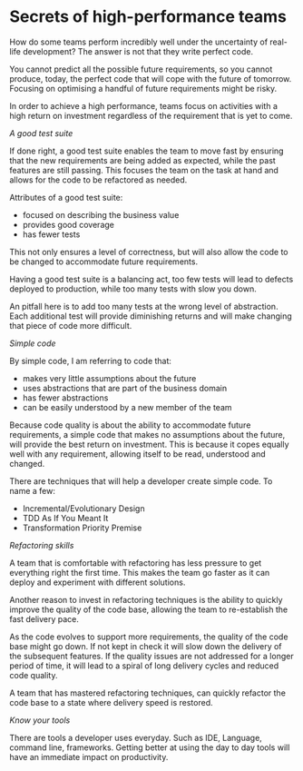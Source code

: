 # Secrets of high-performance teams

How do some teams perform incredibly well under the uncertainty of real-life development?
The answer is not that they write perfect code.

You cannot predict all the possible future requirements, so you cannot produce, today, the perfect code that will cope with the future of tomorrow. Focusing on optimising a handful of future requirements might be risky.

In order to achieve a high performance, teams focus on activities with a high return on investment regardless of the requirement that is yet to come.

*A good test suite*

If done right, a good test suite enables the team to move fast by ensuring that the new requirements are being added as expected, while the past features are still passing. This focuses the team on the task at hand and allows for the code to be refactored as needed.

Attributes of a good test suite:
- focused on describing the business value
- provides good coverage
- has fewer tests

This not only ensures a level of correctness, but will also allow the code to be changed to accommodate future requirements.

Having a good test suite is a balancing act, too few tests will lead to defects deployed to production, while too many tests with slow you down.

An pitfall here is to add too many tests at the wrong level of abstraction. Each additional test will provide diminishing returns and will make changing that piece of code more difficult.

*Simple code*

By simple code, I am referring to code that:
- makes very little assumptions about the future
- uses abstractions that are part of the business domain
- has fewer abstractions
- can be easily understood by a new member of the team

Because code quality is about the ability to accommodate future requirements, a simple code that makes no assumptions about the future, will provide the best return on investment.
This is because it copes equally well with any requirement, allowing itself to be read, understood and changed.

There are techniques that will help a developer create simple code. To name a few:
- Incremental/Evolutionary Design
- TDD As If You Meant It
- Transformation Priority Premise

*Refactoring skills*

A team that is comfortable with refactoring has less pressure to get everything right the first time. This makes the team go faster as it can deploy and experiment with different solutions.

Another reason to invest in refactoring techniques is the ability to quickly improve the quality of the code base, allowing the team to re-establish the fast delivery pace.

As the code evolves to support more requirements, the quality of the code base might go down.
If not kept in check it will slow down the delivery of the subsequent features.
If the quality issues are not addressed for a longer period of time, it will lead to a spiral of long delivery cycles and reduced code quality.

A team that has mastered refactoring techniques, can quickly refactor the code base to a state where delivery speed is restored.

*Know your tools*

There are tools a developer uses everyday. Such as IDE, Language, command line, frameworks.
Getting better at using the day to day tools will have an immediate impact on productivity.